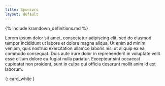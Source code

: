 ```yaml
---
title: Sponsors
layout: default
---
```

{% include kramdown_definitions.md %}

<!-- cspell:disable-->
Lorem ipsum dolor sit amet, consectetur adipiscing elit, sed do eiusmod tempor incididunt ut labore et dolore magna
aliqua. Ut enim ad minim veniam, quis nostrud exercitation ullamco laboris nisi ut aliquip ex ea commodo consequat.
Duis aute irure dolor in reprehenderit in voluptate velit esse cillum dolore eu fugiat nulla pariatur. Excepteur
sint occaecat cupidatat non proident, sunt in culpa qui officia deserunt mollit anim id est laborum.
<!-- cspell:enable-->
{: card_white }
